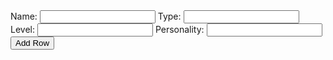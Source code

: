 <html>
<head>
    <meta name="viewport" content="width=device-width, initial-scale=1.0, minimum-scale=1.0">
    <link rel="stylesheet" type="text/css" href="https://cdn.datatables.net/1.13.4/css/jquery.dataTables.min.css">
    <script type="text/javascript" language="javascript" src="https://code.jquery.com/jquery-3.6.0.min.js"></script>
    <script>var define = null;</script>
    <script type="text/javascript" language="javascript" src="https://cdn.datatables.net/1.13.4/js/jquery.dataTables.min.js"></script>
</head>
<body>
<div id="table"></div>
<label for="nameInput">Name:</label>
<input type="text" id="nameInput">
<label for="typeInput">Type:</label>
<input type="text" id="typeInput">
<label for="levelInput">Level:</label>
<input type="number" id="levelInput">
<label for="personalityInput">Personality:</label>
<input type="text" id="personalityInput">
<button id="add-row-btn">Add Row</button>
<script>
    function getAPI() {
        return [
            { name: 'Pikachu', type: 'Electric', level: 25, personality: 'Cheerful' },
            { name: 'Bulbasaur', type: 'Grass/Poison', level: 20, personality: 'Brave' },
            { name: 'Charlizard', type: 'Fire/Flying', level: 36, personality: 'Quiet' },
            { name: 'Squirtle', type: 'Water', level: 22, personality: 'Modest' },
            { name: 'Snivy', type: 'Grass', level: 17, personality: 'Mild' },
            { name: 'Tepig', type: 'Fire', level: 12, personality: 'Serious' },
            { name: 'Oshawott', type: 'Water', level: 19, personality: 'Quiet' },
            { name: 'Zorua', type: 'Dark', level: 14, personality: 'Docile' },
            { name: 'Dragonite', type: 'Dragon/Flying', level: 44, personality: 'Brave' },
            { name: 'Zekrom', type: 'Dragon/Electric', level: 50, personality: 'Rash' },
            { name: 'Mudkip', type: 'Water', level: 2, personality: 'Lonely' },
            { name: 'Torchic', type: 'Fire', level: 16, personality: 'Rash' },
            { name: 'Treecko', type: 'Grass', level: 12, personality: 'Quiet' },
            { name: 'Eevee', type: 'Normal', level: 18, personality: 'Timid' },
            { name: 'Chespin', type: 'Grass', level: 8, personality: 'Mild' },
            { name: 'Fennekin', type: 'Fire', level: 6, personality: 'Timid' },
            { name: 'Froakie', type: 'Water', level: 7, personality: 'Modest' },
        ];
    }
    function addRow(table) {
        table.row.add([
            $('#nameInput').val(),
            $('#typeInput').val(),
            $('#levelInput').val(),
            $('#personalityInput').val(),
            '<button class="remove-btn">Remove</button> <button class="update-btn">Update</button>'
        ]).draw();
    }
    function updateRow(table, rowIndex) {
        table.row(rowIndex).data([
            $('#nameInput').val(),
            $('#typeInput').val(),
            $('#levelInput').val(),
            $('#personalityInput').val(),
            '<button class="remove-btn">Remove</button> <button class="update-btn">Update</button>'
        ]).draw();
    }
    $(document).ready(function() {
        var pokemons = getAPI();

        var table = $("<table>").attr("id", "test").addClass("table");
        var thead = $("<thead>").appendTo(table);
        var tbody = $("<tbody>").appendTo(table);

        var headerRow = $("<tr>").appendTo(thead);
        $("<th>").text("Name").appendTo(headerRow);
        $("<th>").text("Type").appendTo(headerRow);
        $("<th>").text("Level").appendTo(headerRow);
        $("<th>").text("Personality").appendTo(headerRow);
        $("<th>").text("Actions").appendTo(headerRow);

        pokemons.forEach(function(pokemon) {
            var row = $("<tr>").appendTo(tbody);
            $("<td>").text(pokemon.name).appendTo(row);
            $("<td>").text(pokemon.type).appendTo(row);
            $("<td>").text(pokemon.level).appendTo(row);
            $("<td>").text(pokemon.personality).appendTo(row);
            $("<td>").html('<button class="remove-btn">Remove</button> <button class="update-btn">Update</button>').appendTo(row);
        });

        table.appendTo("#table");
        var test = $("#test").DataTable();

        $('#test tbody').on('click', ".remove-btn", function () {
            console.log("running");
            test.row($(this).parents('tr')).remove().draw();
        });

        $('#test tbody').on('click', ".update-btn", function () {
            var rowIndex = test.row($(this).parents('tr')).index();
            updateRow(test, rowIndex);
        });

        $("#add-row-btn").on("click", function() {
            addRow(test);
        });
    });
</script>
</body>
</html>
